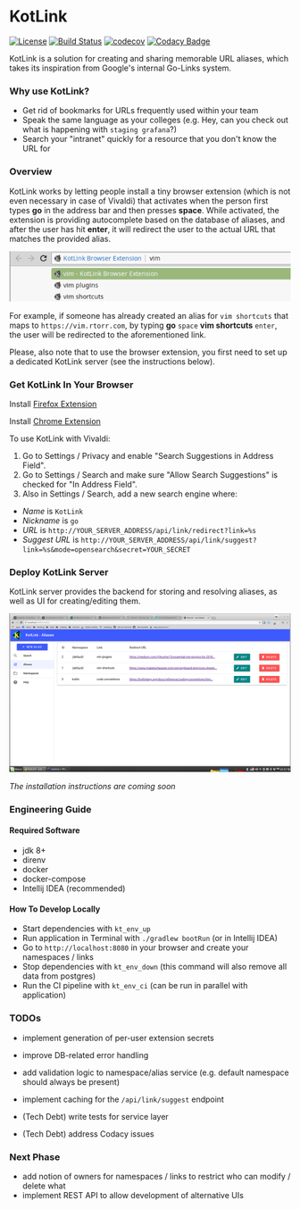 # KotLink
[![License](https://img.shields.io/badge/License-Apache%202.0-blue.svg)](https://opensource.org/licenses/Apache-2.0)
[![Build Status](https://travis-ci.org/ilya40umov/KotLink.png?branch=master)](https://travis-ci.org/ilya40umov/KotLink)
[![codecov](https://codecov.io/gh/ilya40umov/KotLink/branch/master/graph/badge.svg)](https://codecov.io/gh/ilya40umov/KotLink)
[![Codacy Badge](https://api.codacy.com/project/badge/Grade/1a55315857b44bb78aab3a87da4f61ec)](https://www.codacy.com/app/ilya40umov/KotLink?utm_source=github.com&amp;utm_medium=referral&amp;utm_content=ilya40umov/KotLink&amp;utm_campaign=Badge_Grade)

KotLink is a solution for creating and sharing memorable URL aliases, 
which takes its inspiration from Google's internal Go-Links system.

### Why use KotLink?

* Get rid of bookmarks for URLs frequently used within your team
* Speak the same language as your colleges (e.g. Hey, can you check out what is happening with `staging grafana`?)
* Search your "intranet" quickly for a resource that you don't know the URL for

### Overview

KotLink works by letting people install a tiny browser extension 
(which is not even necessary in case of Vivaldi)
that activates when the person first types **go** in the address bar and then presses **space**. 
While activated, the extension is providing autocomplete based on the database of aliases,
and after the user has hit **enter**, it will redirect the user to the actual URL that matches the provided alias.

![Suggestions In Address Bar](https://raw.githubusercontent.com/ilya40umov/KotLink/master/images/suggest.png)

For example, if someone has already created an alias for `vim shortcuts` 
that maps to `https://vim.rtorr.com`,
by typing **go** `space` **vim shortcuts** `enter`, the user will be redirected to the aforementioned link.

Please, also note that to use the browser extension, you first need to set up a dedicated KotLink server
(see the instructions below).

### Get KotLink In Your Browser

Install [Firefox Extension](https://addons.mozilla.org/en-US/firefox/addon/kotlink-browser-extension)

Install [Chrome Extension](https://chrome.google.com/webstore/detail/kotlink-browser-extension/cdkflkfieefihicjaidafmggjdnkakod)

To use KotLink with Vivaldi:
1. Go to Settings / Privacy and enable "Search Suggestions in Address Field".
1. Go to Settings / Search and make sure "Allow Search Suggestions" is checked for "In Address Field".
1. Also in Settings / Search, add a new search engine where:
  - *Name* is `KotLink` 
  - *Nickname* is `go`
  - *URL* is `http://YOUR_SERVER_ADDRESS/api/link/redirect?link=%s`
  - *Suggest URL* is `http://YOUR_SERVER_ADDRESS/api/link/suggest?link=%s&mode=opensearch&secret=YOUR_SECRET`

### Deploy KotLink Server

KotLink server provides the backend for storing and resolving aliases, 
as well as UI for creating/editing them.

![List Aliases in UI](https://raw.githubusercontent.com/ilya40umov/KotLink/master/images/list-aliases.png)

*The installation instructions are coming soon*

### Engineering Guide

#### Required Software
* jdk 8+
* direnv
* docker
* docker-compose
* Intellij IDEA (recommended)

#### How To Develop Locally
* Start dependencies with `kt_env_up`
* Run application in Terminal with `./gradlew bootRun` (or in Intellij IDEA)
* Go to `http://localhost:8080` in your browser and create your namespaces / links
* Stop dependencies with `kt_env_down` (this command will also remove all data from postgres)
* Run the CI pipeline with `kt_env_ci` (can be run in parallel with application)

### TODOs
* implement generation of per-user extension secrets
* improve DB-related error handling
* add validation logic to namespace/alias service (e.g. default namespace should always be present)
* implement caching for the `/api/link/suggest` endpoint

* (Tech Debt) write tests for service layer
* (Tech Debt) address Codacy issues

### Next Phase
* add notion of owners for namespaces / links to restrict who can modify / delete what
* implement REST API to allow development of alternative UIs